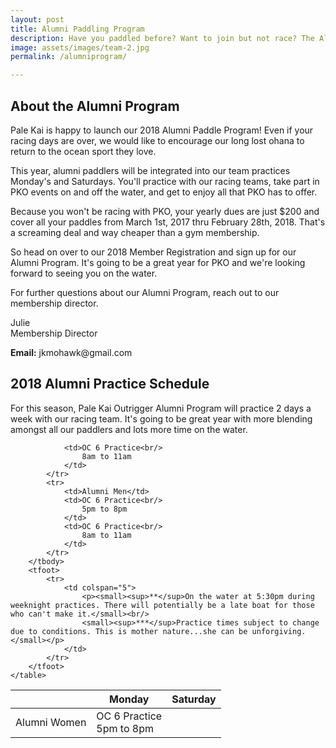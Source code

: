 ```yaml
---
layout: post
title: Alumni Paddling Program
description: Have you paddled before? Want to join but not race? The Alumni Program is for you!
image: assets/images/team-2.jpg
permalink: /alumniprogram/

---
```

<h2>About the Alumni Program</h2>


<p>Pale Kai is happy to launch our 2018 Alumni Paddle Program! Even if your racing days are over, we would like to encourage our long lost ohana to return to the ocean sport they love.</p>

<p>This year, alumni paddlers will be integrated into our team practices Monday's and Saturdays. You'll practice with our racing teams, take part in PKO events on and off the water, and get to enjoy all that PKO has to offer.</p>

<p>Because you won't be racing with PKO, your yearly dues are just $200 and cover all your paddles from March 1st, 2017 thru February 28th, 2018. That's a screaming deal and way cheaper than a gym membership.</p>

<p>So head on over to our 2018 Member Registration and sign up for our Alumni Program. It's going to be a great year for PKO and we're looking forward to seeing you on the water.<p> 

<p>For further questions about our Alumni Program, reach out to our membership director.</p>

<p>
Julie<br/>
Membership Director</p>
<p><strong>Email:</strong> jkmohawk@gmail.com </p>


<h2>2018 Alumni Practice Schedule</h2>
<p>For this season, Pale Kai Outrigger Alumni Program will practice 2 days a week with our racing team. It's going to be great year with more blending amongst all our paddlers and lots more time on the water.</p>
<div class="table-wrapper">
	<table>
		<thead>
			<tr>
				<th></th>
				<th>Monday</th>
				<th>Saturday</th>
			</tr>
		</thead>
		<tbody>
			<tr>
				<td>Alumni Women</td>
				<td>OC 6 Practice<br/>
					5pm to 8pm
				</td>
			
				<td>OC 6 Practice<br/>
					8am to 11am
				</td>			
			</tr>
			<tr>
				<td>Alumni Men</td>
				<td>OC 6 Practice<br/>
					5pm to 8pm
				</td>
				<td>OC 6 Practice<br/>
					8am to 11am
				</td>			
			</tr>
		</tbody>
		<tfoot>
			<tr>
				<td colspan="5">
					<p><small><sup>**</sup>On the water at 5:30pm during weeknight practices. There will potentially be a late boat for those who can't make it.</small><br/>
					<small><sup>***</sup>Practice times subject to change due to conditions. This is mother nature...she can be unforgiving.</small></p>
				</td>
			</tr>
		</tfoot>
	</table>
</div>